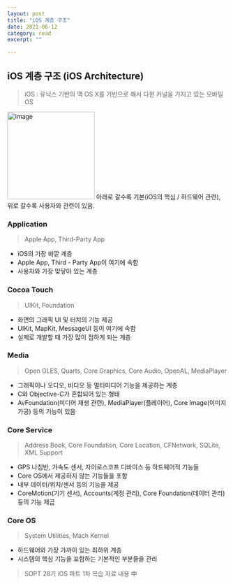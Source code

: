 ```yaml
---
layout: post
title: "iOS 계층 구조" 
date: 2021-06-12
category: read 
excerpt: ""

---
```


## iOS 계층 구조 (iOS Architecture)

> iOS : 유닉스 기반의 맥 OS X를 기반으로 해서 다윈 커널을 가지고 있는 모바일 OS

<img src="https://user-images.githubusercontent.com/28949235/121845611-ae309880-cd20-11eb-9d09-d226169018cf.png" alt="image" width=200px /> 아래로 갈수록 기본(iOS의 핵심 / 하드웨어 관련), 위로 갈수록 사용자와 관련이 있음.

### Application

> Apple App, Third-Party App

* iOS의 가장 바깥 계층
* Apple App, Third - Party App이 여기에 속함
* 사용자와 가장 맞닿아 있는 계층

### Cocoa Touch

> UIKit, Foundation

* 화면의 그래픽 UI 및 터치의 기능 제공
* UIKit, MapKit, MessageUI 등이 여기에 속함
* 실제로 개발할 때 가장 많이 접하게 되는 계층

### Media

> Open GLES, Quarts, Core Graphics, Core Audio, OpenAL, MediaPlayer

* 그래픽이나 오디오, 비디오 등 멀티미디어 기능을 제공하는 계층
* C와 Objective-C가 혼합되어 있는 형태
* AvFoundation(미디어 재생 관련), MediaPlayer(플레이어), Core Image(이미지 가공) 등의 기능이 있음

### Core Service

> Address Book, Core Foundation, Core Location, CFNetwork, SQLite, XML Support

* GPS 나침반, 가속도 센서, 자이로스코프 디바이스 등 하드웨어적 기능들
* Core OS에서 제공하지 않는 기능들을 포함
* 내부 데이터/위치/센서 등의 기능을 제공
* CoreMotion(기기 센서), Accounts(계정 관리), Core Foundation(데이터 관리) 등의 기능 제곰

### Core OS

> System Utilities, Mach Kernel

* 하드웨어와 가장 가까이 있는 최하위 계층
* 시스템의 핵심 기능을 포함하는 기본적인 부분들을 관리



> SOPT 28기 iOS 파트 1차 복습 자료 내용 中

